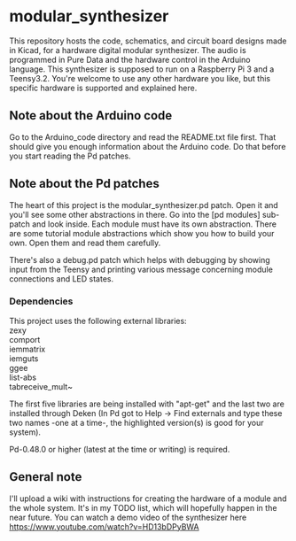# modular_synthesizer

This repository hosts the code, schematics, and circuit board designs made in Kicad, for a hardware digital modular synthesizer. The audio is programmed in Pure Data and the hardware control in the Arduino language.
This synthesizer is supposed to run on a Raspberry Pi 3 and a Teensy3.2. You're welcome to use any other hardware you like, but this specific hardware is supported and explained here.


## Note about the Arduino code

Go to the Arduino_code directory and read the README.txt file first. That should give you enough information about the Arduino code. Do that before you start reading the Pd patches.


## Note about the Pd patches

The heart of this project is the modular_synthesizer.pd patch. Open it and you'll see some other abstractions in there. Go into the [pd modules] sub-patch and look inside.
Each module must have its own abstraction. There are some tutorial module abstractions which show you how to build your own. Open them and read them carefully.

There's also a debug.pd patch which helps with debugging by showing input from the Teensy and printing various message concerning module connections and LED states.

### Dependencies

This project uses the following external libraries:  
zexy  
comport  
iemmatrix  
iemguts  
ggee  
list-abs  
tabreceive_mult~  

The first five libraries are being installed with "apt-get" and the last two are installed through Deken (In Pd got to Help -> Find externals and type these two names -one at a time-, the highlighted version(s) is good for your system).

Pd-0.48.0 or higher (latest at the time or writing) is required.


## General note

I'll upload a wiki with instructions for creating the hardware of a module and the whole system. It's in my TODO list, which will hopefully happen in the near future.
You can watch a demo video of the synthesizer here https://www.youtube.com/watch?v=HD13bDPyBWA
